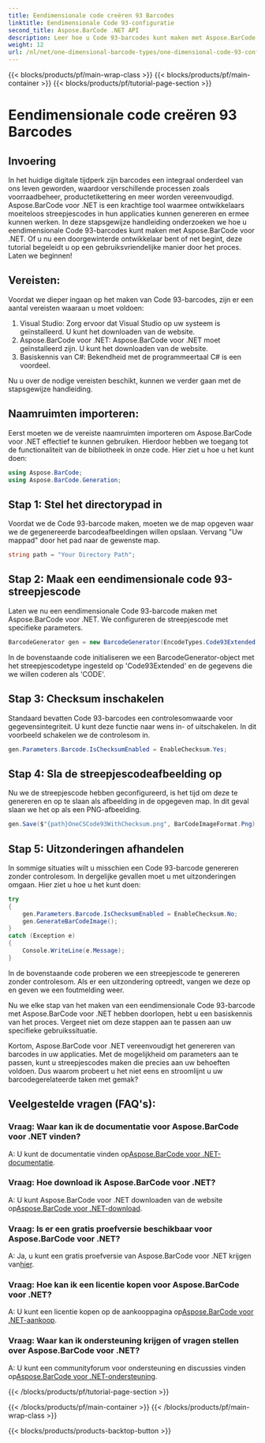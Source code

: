 ```yaml
---
title: Eendimensionale code creëren 93 Barcodes
linktitle: Eendimensionale Code 93-configuratie
second_title: Aspose.BarCode .NET API
description: Leer hoe u Code 93-barcodes kunt maken met Aspose.BarCode voor .NET. Stapsgewijze handleiding voor het genereren van streepjescodes.
weight: 12
url: /nl/net/one-dimensional-barcode-types/one-dimensional-code-93-configuration/
---
```


{{< blocks/products/pf/main-wrap-class >}}
{{< blocks/products/pf/main-container >}}
{{< blocks/products/pf/tutorial-page-section >}}

# Eendimensionale code creëren 93 Barcodes


## Invoering

In het huidige digitale tijdperk zijn barcodes een integraal onderdeel van ons leven geworden, waardoor verschillende processen zoals voorraadbeheer, productetikettering en meer worden vereenvoudigd. Aspose.BarCode voor .NET is een krachtige tool waarmee ontwikkelaars moeiteloos streepjescodes in hun applicaties kunnen genereren en ermee kunnen werken. In deze stapsgewijze handleiding onderzoeken we hoe u eendimensionale Code 93-barcodes kunt maken met Aspose.BarCode voor .NET. Of u nu een doorgewinterde ontwikkelaar bent of net begint, deze tutorial begeleidt u op een gebruiksvriendelijke manier door het proces. Laten we beginnen!

## Vereisten:

Voordat we dieper ingaan op het maken van Code 93-barcodes, zijn er een aantal vereisten waaraan u moet voldoen:
1. Visual Studio: Zorg ervoor dat Visual Studio op uw systeem is geïnstalleerd. U kunt het downloaden van de website.
2. Aspose.BarCode voor .NET: Aspose.BarCode voor .NET moet geïnstalleerd zijn. U kunt het downloaden van de website.
3. Basiskennis van C#: Bekendheid met de programmeertaal C# is een voordeel.

Nu u over de nodige vereisten beschikt, kunnen we verder gaan met de stapsgewijze handleiding.

## Naamruimten importeren:

Eerst moeten we de vereiste naamruimten importeren om Aspose.BarCode voor .NET effectief te kunnen gebruiken. Hierdoor hebben we toegang tot de functionaliteit van de bibliotheek in onze code. Hier ziet u hoe u het kunt doen:

```csharp
using Aspose.BarCode;
using Aspose.BarCode.Generation;
```

## Stap 1: Stel het directorypad in

Voordat we de Code 93-barcode maken, moeten we de map opgeven waar we de gegenereerde barcodeafbeeldingen willen opslaan. Vervang "Uw mappad" door het pad naar de gewenste map.

```csharp
string path = "Your Directory Path";
```

## Stap 2: Maak een eendimensionale code 93-streepjescode

Laten we nu een eendimensionale Code 93-barcode maken met Aspose.BarCode voor .NET. We configureren de streepjescode met specifieke parameters.

```csharp
BarcodeGenerator gen = new BarcodeGenerator(EncodeTypes.Code93Extended, "CODE");
```

In de bovenstaande code initialiseren we een BarcodeGenerator-object met het streepjescodetype ingesteld op 'Code93Extended' en de gegevens die we willen coderen als 'CODE'.

## Stap 3: Checksum inschakelen

Standaard bevatten Code 93-barcodes een controlesomwaarde voor gegevensintegriteit. U kunt deze functie naar wens in- of uitschakelen. In dit voorbeeld schakelen we de controlesom in.

```csharp
gen.Parameters.Barcode.IsChecksumEnabled = EnableChecksum.Yes;
```

## Stap 4: Sla de streepjescodeafbeelding op

Nu we de streepjescode hebben geconfigureerd, is het tijd om deze te genereren en op te slaan als afbeelding in de opgegeven map. In dit geval slaan we het op als een PNG-afbeelding.

```csharp
gen.Save($"{path}OneCSCode93WithChecksum.png", BarCodeImageFormat.Png);
```

## Stap 5: Uitzonderingen afhandelen

In sommige situaties wilt u misschien een Code 93-barcode genereren zonder controlesom. In dergelijke gevallen moet u met uitzonderingen omgaan. Hier ziet u hoe u het kunt doen:

```csharp
try
{
    gen.Parameters.Barcode.IsChecksumEnabled = EnableChecksum.No;
    gen.GenerateBarCodeImage();
}
catch (Exception e)
{
    Console.WriteLine(e.Message);
}
```

In de bovenstaande code proberen we een streepjescode te genereren zonder controlesom. Als er een uitzondering optreedt, vangen we deze op en geven we een foutmelding weer.

Nu we elke stap van het maken van een eendimensionale Code 93-barcode met Aspose.BarCode voor .NET hebben doorlopen, hebt u een basiskennis van het proces. Vergeet niet om deze stappen aan te passen aan uw specifieke gebruikssituatie.

Kortom, Aspose.BarCode voor .NET vereenvoudigt het genereren van barcodes in uw applicaties. Met de mogelijkheid om parameters aan te passen, kunt u streepjescodes maken die precies aan uw behoeften voldoen. Dus waarom probeert u het niet eens en stroomlijnt u uw barcodegerelateerde taken met gemak?

## Veelgestelde vragen (FAQ's):

### Vraag: Waar kan ik de documentatie voor Aspose.BarCode voor .NET vinden?
 A: U kunt de documentatie vinden op[Aspose.BarCode voor .NET-documentatie](https://reference.aspose.com/barcode/net/).

### Vraag: Hoe download ik Aspose.BarCode voor .NET?
 A: U kunt Aspose.BarCode voor .NET downloaden van de website op[Aspose.BarCode voor .NET-download](https://releases.aspose.com/barcode/net/).

### Vraag: Is er een gratis proefversie beschikbaar voor Aspose.BarCode voor .NET?
 A: Ja, u kunt een gratis proefversie van Aspose.BarCode voor .NET krijgen van[hier](https://releases.aspose.com/).

### Vraag: Hoe kan ik een licentie kopen voor Aspose.BarCode voor .NET?
 A: U kunt een licentie kopen op de aankooppagina op[Aspose.BarCode voor .NET-aankoop](https://purchase.aspose.com/buy).

### Vraag: Waar kan ik ondersteuning krijgen of vragen stellen over Aspose.BarCode voor .NET?
 A: U kunt een communityforum voor ondersteuning en discussies vinden op[Aspose.BarCode voor .NET-ondersteuning](https://forum.aspose.com/c/barcode/13).

{{< /blocks/products/pf/tutorial-page-section >}}

{{< /blocks/products/pf/main-container >}}
{{< /blocks/products/pf/main-wrap-class >}}

{{< blocks/products/products-backtop-button >}}
